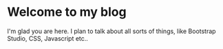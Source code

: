 # Welcome to my blog

I'm glad you are here. I plan to talk about all sorts of things, like Bootstrap Studio, CSS, Javascript etc..
